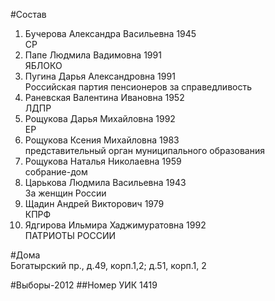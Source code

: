 #Состав
1. Бучерова Александра Васильевна 1945   
    СР
2. Папе Людмила Вадимовна 1991   
    ЯБЛОКО
3. Пугина Дарья Александровна 1991   
    Российская партия пенсионеров за справедливость
4. Раневская Валентина Ивановна 1952   
    ЛДПР
5. Рощукова Дарья Михайловна 1992   
    ЕР
6. Рощукова Ксения Михайловна 1983   
    представительный орган муниципального образования
7. Рощукова Наталья Николаевна 1959   
    собрание-дом
8. Царькова Людмила Васильевна 1943   
    За женщин России
9. Щадин Андрей Викторович 1979   
    КПРФ
10. Ядгирова Ильмира Хаджимуратовна 1992   
    ПАТРИОТЫ РОССИИ

#Дома  
Богатырский пр., д.49, корп.1,2; д.51, корп.1, 2

#Выборы-2012
##Номер УИК
1419
